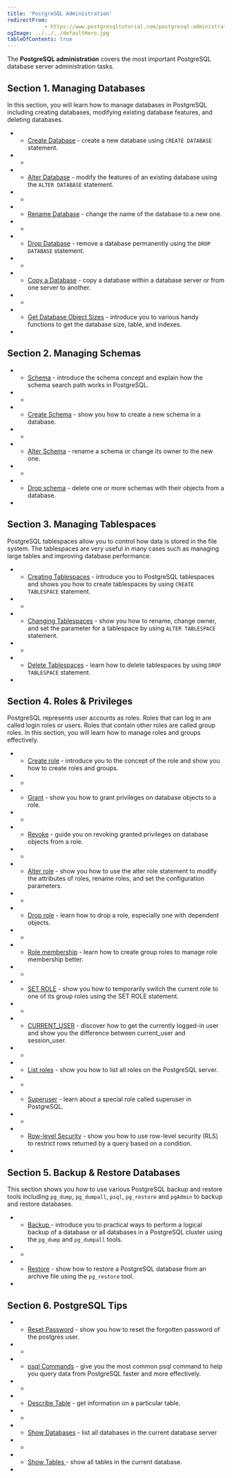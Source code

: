 ```yaml
---
title: 'PostgreSQL Administration'
redirectFrom: 
            - https://www.postgresqltutorial.com/postgresql-administration/
ogImage: ../../../defaultHero.jpg
tableOfContents: true
---
```


The **PostgreSQL administration** covers the most important PostgreSQL database server administration tasks.




## Section 1. Managing Databases



In this section, you will learn how to manage databases in PostgreSQL including creating databases, modifying existing database features, and deleting databases.



- - [Create Database](https://www.postgresqltutorial.com/postgresql-administration/postgresql-create-database/ "PostgreSQL CREATE DATABASE") - create a new database using `CREATE DATABASE` statement.
- -
- - [Alter Database](https://www.postgresqltutorial.com/postgresql-administration/postgresql-alter-database/ "PostgreSQL ALTER DATABASE") - modify the features of an existing database using the `ALTER DATABASE` statement.
- -
- - [Rename Database](https://www.postgresqltutorial.com/postgresql-administration/postgresql-rename-database/) - change the name of the database to a new one.
- -
- - [Drop Database](https://www.postgresqltutorial.com/postgresql-administration/postgresql-drop-database/ "PostgreSQL DROP DATABASE") - remove a database permanently using the `DROP DATABASE` statement.
- -
- - [Copy a Database](https://www.postgresqltutorial.com/postgresql-administration/postgresql-copy-database/) - copy a database within a database server or from one server to another.
- -
- - [Get Database Object Sizes](https://www.postgresqltutorial.com/postgresql-administration/postgresql-database-indexes-table-size/) - introduce you to various handy functions to get the database size, table, and indexes.
- 




## Section 2. Managing Schemas



- - [Schema](https://www.postgresqltutorial.com/postgresql-administration/postgresql-schema/) - introduce the schema concept and explain how the schema search path works in PostgreSQL.
- -
- - [Create Schema](https://www.postgresqltutorial.com/postgresql-administration/postgresql-create-schema/) - show you how to create a new schema in a database.
- -
- - [Alter Schema](https://www.postgresqltutorial.com/postgresql-administration/postgresql-alter-schema/) - rename a schema or change its owner to the new one.
- -
- - [Drop schema](https://www.postgresqltutorial.com/postgresql-administration/postgresql-drop-schema/) - delete one or more schemas with their objects from a database.
- 




## Section 3. Managing Tablespaces



PostgreSQL tablespaces allow you to control how data is stored in the file system. The tablespaces are very useful in many cases such as managing large tables and improving database performance.



- - [Creating Tablespaces](https://www.postgresqltutorial.com/postgresql-administration/postgresql-create-tablespace/ "PostgreSQL Creating Tablespaces") - introduce you to PostgreSQL tablespaces and shows you how to create tablespaces by using `CREATE TABLESPACE` statement.
- -
- - [Changing Tablespaces](https://www.postgresqltutorial.com/postgresql-administration/postgresql-alter-tablespace/ "PostgreSQL ALTER TABLESPACE") - show you how to rename, change owner, and set the parameter for a tablespace by using `ALTER TABLESPACE` statement.
- -
- - [Delete Tablespaces](https://www.postgresqltutorial.com/postgresql-administration/postgresql-drop-tablespace/ "Deleting Tablespaces Using PostgreSQL DROP TABLESPACE Statement") - learn how to delete tablespaces by using `DROP TABLESPACE` statement.
- 




## Section 4. Roles & Privileges



PostgreSQL represents user accounts as roles. Roles that can log in are called login roles or users. Roles that contain other roles are called group roles. In this section, you will learn how to manage roles and groups effectively.



- - [Create role](https://www.postgresqltutorial.com/postgresql-administration/postgresql-roles/ "PostgresQL Roles Management") - introduce you to the concept of the role and show you how to create roles and groups.
- -
- - [Grant](https://www.postgresqltutorial.com/postgresql-administration/postgresql-grant/) - show you how to grant privileges on database objects to a role.
- -
- - [Revoke](https://www.postgresqltutorial.com/postgresql-administration/postgresql-revoke/) - guide you on revoking granted privileges on database objects from a role.
- -
- - [Alter role](https://www.postgresqltutorial.com/postgresql-administration/postgresql-alter-role/) - show you how to use the alter role statement to modify the attributes of roles, rename roles, and set the configuration parameters.
- -
- - [Drop role](https://www.postgresqltutorial.com/postgresql-administration/postgresql-drop-role/) - learn how to drop a role, especially one with dependent objects.
- -
- - [Role membership](https://www.postgresqltutorial.com/postgresql-administration/postgresql-role-membership/) - learn how to create group roles to manage role membership better.
- -
- - [SET ROLE](https://www.postgresqltutorial.com/postgresql-administration/postgresql-set-role/) - show you how to temporarily switch the current role to one of its group roles using the SET ROLE statement.
- -
- - [CURRENT_USER](https://www.postgresqltutorial.com/postgresql-administration/postgresql-current_user/) - discover how to get the currently logged-in user and show you the difference between current_user and session_user.
- -
- - [List roles](https://www.postgresqltutorial.com/postgresql-administration/postgresql-list-users/) - show you how to list all roles on the PostgreSQL server.
- -
- - [Superuser](https://www.postgresqltutorial.com/postgresql-administration/create-superuser-postgresql/) - learn about a special role called superuser in PostgreSQL.
- -
- - [Row-level Security](https://www.postgresqltutorial.com/postgresql-administration/postgresql-row-level-security/) - show you how to use row-level security (RLS) to restrict rows returned by a query based on a condition.
- 




## Section 5. Backup & Restore Databases



This section shows you how to use various PostgreSQL backup and restore tools including `pg_dump`, `pg_dumpall`, `psql`, `pg_restore` and `pgAdmin` to backup and restore databases.



- - [Backup ](https://www.postgresqltutorial.com/postgresql-administration/postgresql-backup-database/ "PostgreSQL Backup")- introduce you to practical ways to perform a logical backup of a database or all databases in a PostgreSQL cluster using the `pg_dump` and `pg_dumpall` tools.
- -
- - [Restore](https://www.postgresqltutorial.com/postgresql-administration/postgresql-restore-database/ "PostgreSQL Restore Database") - show how to restore a PostgreSQL database from an archive file using the `pg_restore` tool.
- 




## Section 6. PostgreSQL Tips



- - [Reset Password](https://www.postgresqltutorial.com/postgresql-administration/postgresql-reset-password/) - show you how to reset the forgotten password of the postgres user.
- -
- - [psql Commands](https://www.postgresqltutorial.com/postgresql-administration/psql-commands/) - give you the most common psql command to help you query data from PostgreSQL faster and more effectively.
- -
- - [Describe Table](https://www.postgresqltutorial.com/postgresql-administration/postgresql-describe-table/) - get information on a particular table.
- -
- - [Show Databases](https://www.postgresqltutorial.com/postgresql-administration/postgresql-show-databases/) - list all databases in the current database server
- -
- - [Show Tables ](https://www.postgresqltutorial.com/postgresql-administration/postgresql-show-tables/)- show all tables in the current database.
- 


